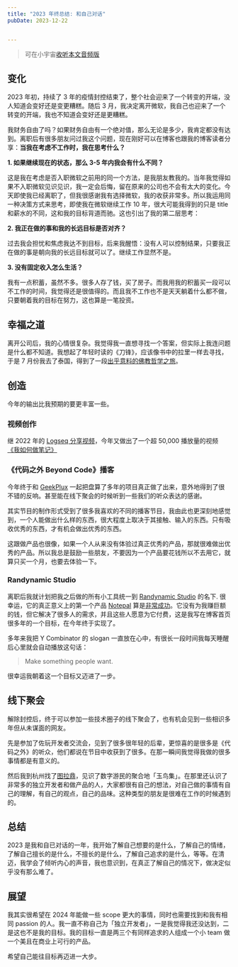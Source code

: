 ```yaml
---
title: "2023 年终总结: 和自己对话"
pubDate: 2023-12-22


---
```


> 可在小宇宙[收听本文音频版](https://www.xiaoyuzhoufm.com/episodes/65840dc73d5d24e9cb71cef7)

## 变化

2023 年初，持续了 3 年的疫情封控结束了，整个社会迎来了一个转变的开端，没人知道会变好还是变更糟糕。随后 3 月，我决定离开微软，我自己也迎来了一个转变的开端，我也不知道会变好还是更糟糕。

我财务自由了吗？如果财务自由有一个绝对值，那么无论是多少，我肯定都没有达到。离职后有很多朋友问过我这个问题，现在刚好可以在博客也跟我的博客读者分享：**当我在考虑不工作时，我在思考什么？**

**1. 如果继续现在的状态，那么 3-5 年内我会有什么不同？**

这是我在考虑是否入职微软之前用的同一个方法，是我朋友教我的。当年我觉得如果不入职微软见识见识，我一定会后悔，留在原来的公司也不会有太大的变化。今天即使我已经离职了，但我很感谢我有选择微软，我的收获非常多。所以我运用同一种决策方式来思考，即使我在微软继续工作 10 年，很大可能我得到的只是 title 和薪水的不同，这和我的目标背道而驰。这也引出了我的第二层思考：

**2. 我正在做的事和我的长远目标是否对齐？**

过去我会担忧和焦虑我达不到目标，后来我醒悟：没有人可以控制结果，只要我正在做的事是朝向我的长远目标就可以了。继续工作显然不是。

**3. 没有固定收入怎么生活？**

我有一点积蓄，虽然不多。很多人存了钱，买了房子。而我用我的积蓄买一段可以不工作的时间，我觉得还是很值得的。而且我不工作也不是天天躺着什么都不做，只要朝着我的目标在努力，这也算是一笔投资。

## 幸福之道

离开公司后，我的心情很复杂。我觉得我一直想寻找一个答案，但实际上我连问题是什么都不知道。我想起了年轻时读的《刀锋》，应该像书中的拉里一样去寻找，于是 7 月份我去了泰国，得到了一段[出乎意料的佛教哲学之旅](/blog/7-days-meditation)。

## 创造

今年的输出比我预期的要更丰富一些。

### 视频创作

继 2022 年的 [Logseq 分享视频](https://www.bilibili.com/video/BV1X44y1K7X1)，今年又做出了一个超 50,000 播放量的视频[《我如何做笔记》](https://www.bilibili.com/video/BV1Zz4y1877J)

### 《代码之外 Beyond Code》播客

今年终于和 [GeekPlux](https://geekplux.com/) 一起把盘算了多年的项目真正做了出来，意外地得到了很不错的反响。甚至能在线下聚会的时候听到一些我们的听众表达的感谢。

其实节目的制作形式受到了很多我喜欢的不同的播客节目，我由此也更深刻地感觉到，一个人能做出什么样的东西，很大程度上取决于其接触、输入的东西。只有吸收优秀的东西，才有机会做出优秀的东西。

这跟做产品也很像，如果一个人从来没有体验过真正优秀的产品，那就很难做出优秀的产品。所以我总是鼓励一些朋友，不要因为一个产品要花钱所以不去用它，就算只买一个月，也要去体验一下。

### Randynamic Studio

离职后我就计划把我之后做的所有小工具统一到 [Randynamic Studio](https://randynamic.org/) 的名下. 很幸运，它的真正意义上的第一个产品 [Notepal](https://notepal.randynamic.org/) 算是[非常成功](/blog/my-extension-sold-1k-yuan/)。它没有为我赚巨额的钱，但它解决了很多人的需求，并且这些人愿意为它付费，这是我写在博客首页很多年的一个目标，在今年终于实现了。
 
多年来我把 Y Combinator 的 slogan 一直放在心中，有很长一段时间我每天睡醒后心里就会自动播放这句话：

> Make something people want.

很幸运我朝着这一个目标又迈进了一步。

## 线下聚会

解除封控后，终于可以参加一些技术圈子的线下聚会了，也有机会见到一些相识多年但从未谋面的网友。

先是参加了佐玩开发者交流会，见到了很多很年轻的后辈，更惊喜的是很多是《代码之外》的听众，他们都说在节目中收获到了很多。在那一瞬间我觉得我做的很多事情都是有意义的。

然后我到杭州找了[图拉鼎](https://twitter.com/tualatrix)，见识了数字游民的聚合地「玉鸟集」。在那里还认识了非常多的独立开发者和做产品的人，大家都很有自己的想法，对自己做的事情有自己的理解，有自己的观点，自己的品味。这种类型的朋友是很难在工作的时候遇到的。

## 总结

2023 是我和自已对话的一年，我开始了解自己想要的是什么，了解自己的情绪，了解自己擅长的是什么，不擅长的是什么，了解自己追求的是什么，等等。在清迈，我学会了倾听内心的声音，我也意识到，在真正了解自己的情况下，做决定似乎没有那么难了。

## 展望

我其实很希望在 2024 年能做一些 scope 更大的事情，同时也需要找到和我有相同 passion 的人。我一直不称自己为「独立开发者」，一是我觉得我还没达到，二是这也不是我的目标。我的目标一直是两三个有同样追求的人组成一个小 team 做一个美且在商业上可行的产品。

希望自己能往目标再迈进一大步。
